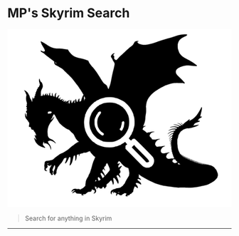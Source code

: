 # MP's Skyrim Search

![MP's Skyrim Search](Images/Logo_Small.png)

> Search for anything in Skyrim

---

